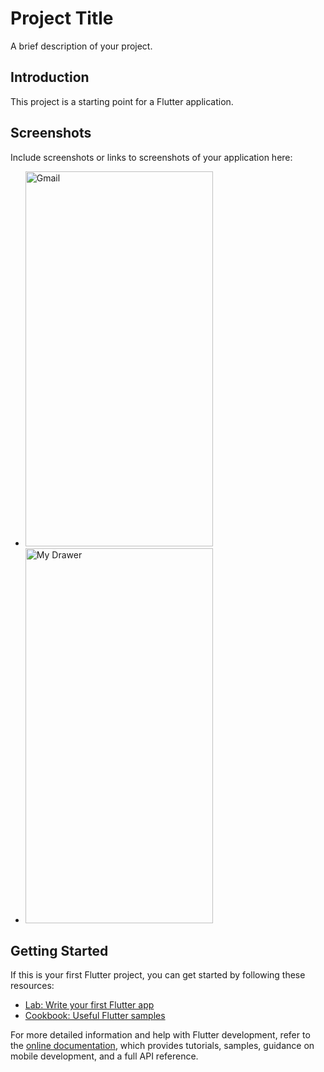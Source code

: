 # Project Title

A brief description of your project.

## Introduction

This project is a starting point for a Flutter application.

## Screenshots

Include screenshots or links to screenshots of your application here:
- <img src="https://github.com/MEeTpanchal1222/widget_task_5.1/assets/143181413/a52c61a7-4130-484d-9472-a37ce3a74df9" alt="Gmail" width="300" height="600">
- <img src="https://github.com/MEeTpanchal1222/widget_task_5.1/assets/143181413/05d1cbc3-37bc-4790-91ec-b536cef16403" alt="My Drawer" width="300" height="600">

## Getting Started

If this is your first Flutter project, you can get started by following these resources:
- [Lab: Write your first Flutter app](https://docs.flutter.dev/get-started/codelab)
- [Cookbook: Useful Flutter samples](https://docs.flutter.dev/cookbook)

For more detailed information and help with Flutter development, refer to the [online documentation](https://docs.flutter.dev/), which provides tutorials, samples, guidance on mobile development, and a full API reference.

